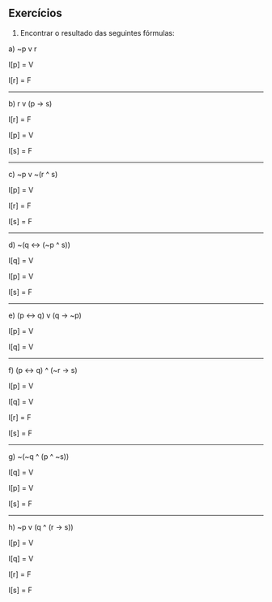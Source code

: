 ## Exercícios

1. Encontrar o resultado das seguintes fórmulas:

a) ~p v r

I[p] = V

I[r] = F
___
b) r v (p -> s)

I[r] = F

I[p] = V

I[s] = F
___
c) ~p v ~(r ^ s)

I[p] = V

I[r] = F

I[s] = F
___
d) ~(q <-> (~p ^ s))

I[q] = V

I[p] = V

I[s] = F
___
e) (p <-> q) v (q -> ~p)

I[p] = V

I[q] = V
___
f) (p <-> q) ^ (~r -> s)

I[p] = V

I[q] = V

I[r] = F

I[s] = F
___
g) ~(~q ^ (p ^ ~s))

I[q] = V

I[p] = V

I[s] = F
___
h) ~p v (q ^ (r -> s))

I[p] = V

I[q] = V

I[r] = F

I[s] = F
